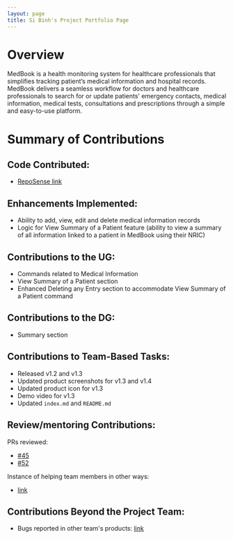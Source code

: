 ```yaml
---
layout: page
title: Si Binh's Project Portfolio Page
---
```

# Overview
MedBook is a health monitoring system for healthcare professionals that simplifies tracking patient’s medical information and hospital records. MedBook delivers a seamless workflow for doctors and healthcare professionals to search for or update patients' emergency contacts, medical information, medical tests, consultations and prescriptions through a simple and easy-to-use platform.
# Summary of Contributions
## Code Contributed:
- [RepoSense link](https://nus-cs2103-ay2122s2.github.io/tp-dashboard/?search=sibinhho99-nus&breakdown=true)

## Enhancements Implemented:
- Ability to add, view, edit and delete medical information records
- Logic for View Summary of a Patient feature (ability to view a summary of all information linked to a patient in MedBook using their NRIC)

## Contributions to the UG:
- Commands related to Medical Information
- View Summary of a Patient section
- Enhanced Deleting any Entry section to accommodate View Summary of a Patient command

## Contributions to the DG:
- Summary section

## Contributions to Team-Based Tasks:
- Released v1.2 and v1.3
- Updated product screenshots for v1.3 and v1.4
- Updated product icon for v1.3
- Demo video for v1.3
- Updated `index.md` and `README.md`

## Review/mentoring Contributions:
PRs reviewed:
- [#45](https://github.com/AY2122S2-CS2103T-T11-1/tp/pull/45)
- [#52](https://github.com/AY2122S2-CS2103T-T11-1/tp/pull/52)

Instance of helping team members in other ways:
- [link](https://docs.google.com/presentation/d/1B3kMiY1vpRAVDA4qMN7MSGE2mTAtz0Plnx-nUNwTyIg/edit?usp=sharing)

## Contributions Beyond the Project Team:
- Bugs reported in other team's products: [link](https://github.com/sibinhho99-nus/ped/issues)
